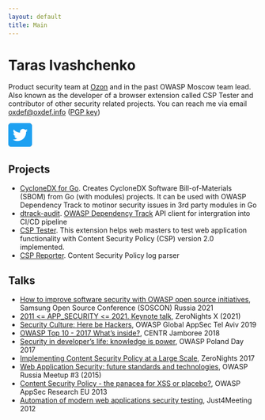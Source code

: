 ```yaml
---
layout: default
title: Main
---
```


# Taras Ivashchenko

Product security team at [Ozon](https://www.ozon.ru) and in the past OWASP Moscow team lead.
Also known as the developer of a browser extension called CSP Tester 
and contributor of other security related projects. You can reach me 
via email [oxdef@oxdef.info](mailto:oxdef@oxdef.info) ([PGP key](/assets/publickey.txt))

[![Twitter logo](/assets/images/twitter48.png)](https://twitter.com/oxdef)

## Projects

* [CycloneDX for Go](https://github.com/ozonru/cyclonedx-go). Creates CycloneDX Software Bill-of-Materials (SBOM) from Go (with modules) projects. It can be used with OWASP Dependency Track to motinor security issues in 3rd party modules in Go
* [dtrack-audit](https://github.com/ozonru/dtrack-audit). [OWASP Dependency Track](https://dependencytrack.org/) API client for intergration into CI/CD pipeline
* [CSP Tester](https://oxdef.info/csp-tester). This extension helps web masters to test web application functionality with Content Security Policy (CSP) version 2.0 implemented.
* [CSP Reporter](https://oxdef.info/csp-reporter). Content Security Policy log parser

## Talks

* [ How to improve software security with OWASP open source initiatives](https://speakerdeck.com/oxdef/how-to-improve-software-security-with-owasp-open-source-initiatives), Samsung Open Source Conference (SOSCON) Russia 2021
* [2011 <= APP_SECURITY <= 2021. Keynote talk](https://speakerdeck.com/oxdef/keynote-at-zeronights-x-2021), ZeroNights X (2021)
* [Security Culture: Here be Hackers](https://speakerdeck.com/oxdef/security-culture-here-be-hackers), OWASP Global AppSec Tel Aviv 2019
* [OWASP Top 10 - 2017 What’s inside?](https://speakerdeck.com/oxdef/owasp-top-10-2017-whats-inside), CENTR Jamboree 2018
* [Security in developer’s life: knowledge is power](https://speakerdeck.com/oxdef/security-in-developers-life-knowledge-is-power), OWASP Poland Day 2017
* [Implementing Content Security Policy at a Large Scale](https://speakerdeck.com/oxdef/implementing-content-security-policy-at-a-large-scale), ZeroNights 2017
* [Web Application Security: future standards and technologies](https://speakerdeck.com/oxdef/web-application-security-future-standards-and-technologies), OWASP Russia Meetup #3 (2015)
* [Content Security Policy - the panacea for XSS or placebo?](https://speakerdeck.com/oxdef/content-security-policy-the-panacea-for-xss-or-placebo), OWASP AppSec Research EU 2013
* [Automation of modern web applications security testing](https://speakerdeck.com/oxdef/automation-of-modern-web-applications-security-testing), Just4Meeting 2012
